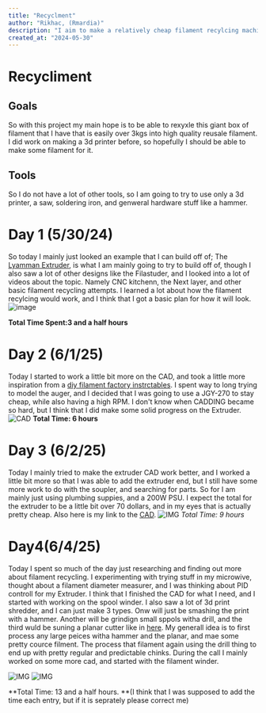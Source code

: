 ```yaml
---
title: "Recyclment"
author: "Rikhac, (Rmardia)"
description: "I aim to make a relatively cheap filament recylcing machine!"
created_at: "2024-05-30"
---
```


# Recycliment
## Goals
So with this project my main hope is to be able to rexyxle this giant box of filament that I have that is easily over 3kgs into high quality reusale filament. I did work on making a 3d printer before, so hopefully I should be able to make some filament for it.
## Tools
So I do not have a lot of other tools, so I am going to try to use only a 3d printer, a saw, soldering iron, and genweral hardware stuff like a hammer.
# Day 1 (5/30/24)
So today I mainly just looked an example that I can build off of; The [Lyamman Extruder](https://www.thingiverse.com/thing:1199870/files/), is what I am mainly going to try to build off of, though I also saw a lot of other designs like the Filastuder, and I looked into a lot of videos about the topic. Namely CNC kitchenn, the Next layer, and other basic filament recycling attempts.
I learned a lot about how the filament recylcing would work, and I think that I got a basic plan for how it will look.
![image](https://hc-cdn.hel1.your-objectstorage.com/s/v3/73d5f8da2bde089e3e5e7b69f9cb4475c97dcd6f_image.png)

**Total Time Spent:3 and a half hours**
# Day 2 (6/1/25)
Today I started to work a little bit more on the CAD, and took a little more inspiration from a [diy filament factory instrctables](https://www.instructables.com/Build-your-own-3d-printing-filament-factory-Filame/). I spent way to long trying to model the auger, and I decided that I was going to use a JGY-270 to stay cheap, while also having a high RPM. I don't know when CADDING became so hard, but I think that I did make some solid progress on the Extruder. 
![CAD](https://hc-cdn.hel1.your-objectstorage.com/s/v3/f26e4f7345b8da02a7e1f0e71dd0387fee684588_image.png)
**Total Time: 6 hours**

# Day 3 (6/2/25)
Today I mainly tried to make the extruder CAD work better, and I worked a little bit more so that I was able to add the extruder end, but I still have some more work to do with the soupler, and searching for parts. So for I am mainly  just using plumbing suppies, and a 200W PSU. I expect the total for the extruder to be a little bit over 70 dollars, and in my eyes that is actually pretty cheap. Also here is my link to the [CAD](https://cad.onshape.com/documents/f48d7279894860b6ba842288/w/ddca002676b835894c3001ed/e/6bdb128f4344ef60cc602ccf?renderMode=0&uiState=6840ed080e4e6f650fb91c5b).
![IMG](https://hc-cdn.hel1.your-objectstorage.com/s/v3/f083bebd0a8e9b9923e05fc944f3a6341b9edbbb_image.png)
*Total Time: 9 hours*


# Day4(6/4/25)
Today I spent so much of the day just researching and finding out more about filament recycling. I experimenting with trying stuff in my microwive, thought about a filament diameter measurer, and I was thinking about PID controll for my Extruder. I think that I finished the CAD for what I need, and I started with working on the spool winder. I also saw a lot of 3d print shredder, and I can just make 3 types. Onw will just be smashing the print with a hammer. Another will be grindign small sppols witha  drill, and the third wuld be suning a planar cutter like in [here](https://www.instructables.com/Low-Cost-Plastic-Shredder/). My generall idea is to first process any large peices witha hammer and the planar, and mae some pretty cource filment. The process that filament again using the drill thing to end up with pretty regular and predictable chinks. During the call I mainly worked on some more cad, and started with the filament winder.

![IMG](https://hc-cdn.hel1.your-objectstorage.com/s/v3/08a4edb5071048328edb3207c1214a34ed01cb76_image.png)
![IMG](https://hc-cdn.hel1.your-objectstorage.com/s/v3/54e3b98939134a60f008aa88ae527966efe2c660_image.png)

**Total Time: 13 and a half hours. **(I think that I was supposed to add the time each entry, but if it is seprately please correct me)
